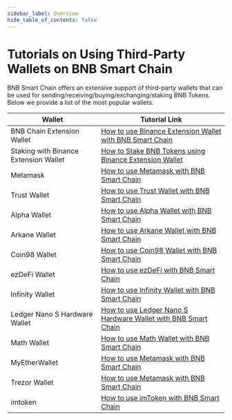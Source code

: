 ```yaml
---
sidebar_label: Overview
hide_table_of_contents: false
---
```


# Tutorials on Using Third-Party Wallets on BNB Smart Chain
BNB Smart Chain offers an extensive support of third-party wallets that can be used for sending/receiving/buying/exchanging/staking BNB Tokens. Below we provide a list of the most popular wallets.

| Wallet | Tutorial Link |
|--------------|---------------|
| BNB Chain Extension Wallet| [How to use Binance Extension Wallet with BNB Smart Chain](../binance.md) |
| Staking with Binance Extension Wallet | [How to Stake BNB Tokens using Binance Extension Wallet](../wallet/staking.md)    
| Metamask| [How to use Metamask with BNB Smart Chain](../wallet/metamask.md)|
| Trust Wallet | [How to use Trust Wallet with BNB Smart Chain](../wallet/trustwallet.md) |
| Alpha Wallet | [How to use Alpha Wallet with BNB Smart Chain](../wallet/AlphaWallet.md) |
| Arkane Wallet | [How to use Arkane Wallet with BNB Smart Chain](../wallet/arkane.md) |
| Coin98 Wallet | [How to use Coin98 Wallet with BNB Smart Chain](../wallet/coin98wallet.md) |
| ezDeFi Wallet | [How to use ezDeFi with BNB Smart Chain](../wallet/ezdefi.md) |
| Infinity Wallet | [How to use Infinity Wallet with BNB Smart Chain](../wallet/infinitywallet.md) |
| Ledger Nano S Hardware Wallet | [How to use Ledger Nano S Hardware Wallet with BNB Smart Chain](../wallet/ledger.md) |
| Math Wallet | [How to use Math Wallet with BNB Smart Chain](../wallet/math.md) |
| MyEtherWallet | [How to use Metamask with BNB Smart Chain](../wallet/myetherwallet.md) |
| Trezor Wallet | [How to use Metamask with BNB Smart Chain](../wallet/trezor.md) |
| imtoken | [How to use imToken with BNB Smart Chain](tutorial/How-to-use-Binance-Smart-Chain-(BSC)-on-imToken.md) |


 
